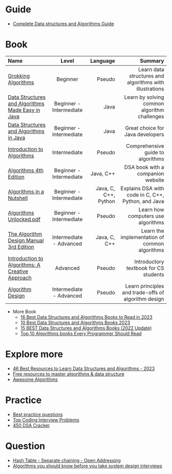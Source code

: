 # Guide
+ [Complete Data structures and Algorithms Guide](./pdf/Complete-Data-structures-and-Algorithms-Guide.pdf)

# Book

| Name                                                                                                           |          Level          |             Language |                                                 Summary |
|:---------------------------------------------------------------------------------------------------------------|:-----------------------:|---------------------:|--------------------------------------------------------:|
| [Grokking Algorithms](./pdf/Grokking-Algorithms.pdf)                                                           |        Beginner         |               Pseudo | Learn data structures and algorithms with illustrations |
| [Data Structures and Algorithms Made Easy in Java](./pdf/Data-Structures-and-Algorithms-Made-Easy-in-Java.pdf) | Beginner - Intermediate |                 Java |            Learn by solving common algorithm challenges |
| [Data Structures and Algorithms in Java](./pdf/Data-Structures-and-Algorithms-in-Java.pdf)                     | Beginner - Intermediate |                 Java |                        Great choice for Java developers |
| [Introduction to Algorithms](./pdf/Introduction-To-Algorithms-3rd-Edition.pdf)                                 |      Intermediate       |               Pseudo |                       Comprehensive guide to algorithms |
| [Algorithms 4th Edition](./pdf/Algorithms-4th-Edition.pdf)                                                     | Beginner - Intermediate |            Java, C++ |                       DSA book with a companion website |
| [Algorithms in a Nutshell](./pdf/Algorithms-in-a-Nutshell.pdf)                                                 | Beginner - Intermediate | Java, C, C++, Python |      Explains DSA with code in C, C++, Python, and Java |
| [Algorithms Unlocked.pdf](./pdf/Algorithms-Unlocked.pdf)                                                       | Beginner - Intermediate |               Pseudo |                      Learn how computers use algorithms |
| [The Algorithm Design Manual 3rd Edition](./pdf/The-Algorithm-Design-Manual-3rd-Edition.pdf)                   | Intermediate - Advanced |         Java, C, C++ |           Learn the implementation of common algorithms |
| [Introduction to Algorithms: A Creative Approach](./pdf/Introduction-to-Algorithms-A-Creative-Approach.pdf)    |        Advanced         |               Pseudo |                   Introductory textbook for CS students |
| [Algorithm Design](./pdf/Algorithm-Design.pdf)                                                                 | Intermediate - Advanced |               Pseudo |     Learn principles and trade-offs of algorithm design |

+ More Book
  + [16 Best Data Structures and Algorithms Books to Read in 2023](https://hackr.io/blog/best-data-structures-and-algorithms-books)
  + [10 Best Data Structures and Algorithms Books 2023](https://www.interviewbit.com/blog/data-structures-and-algorithms-books/)
  + [15 BEST Data Structures and Algorithms Books (2022 Update)](https://www.guru99.com/data-structure-algorithms-books.html)
  + [Top 10 Algorithms books Every Programmer Should Read](https://www.java67.com/2015/09/top-10-algorithm-books-every-programmer-read-learn.html)

# Explore more
+ [46 Best Resources to Learn Data Structures and Algorithms - 2023](https://www.mltut.com/best-resources-to-learn-data-structures-and-algorithms/)
+ [Free resources to master algorithms & data structure](https://dev.to/ayabouchiha/free-resources-to-master-algorithms-data-structure-2nfj)
+ [Awesome Algorithms](https://github.com/tayllan/awesome-algorithms)

# Practice
+ [Best practice questions](https://www.techinterviewhandbook.org/best-practice-questions/)
+ [Top Coding Interview Problems](https://takeuforward.org/interviews/strivers-sde-sheet-top-coding-interview-problems/)
+ [450 DSA Cracker](https://450dsa.com/)

# Question
+ [Hash Table - Separate chaining - Open Addressing](https://vnoi.info/wiki/algo/data-structures/hash-table.md)
+ [Algorithms you should know before you take system design interviews](https://blog.bytebytego.com/p/algorithms-you-should-know-before)
